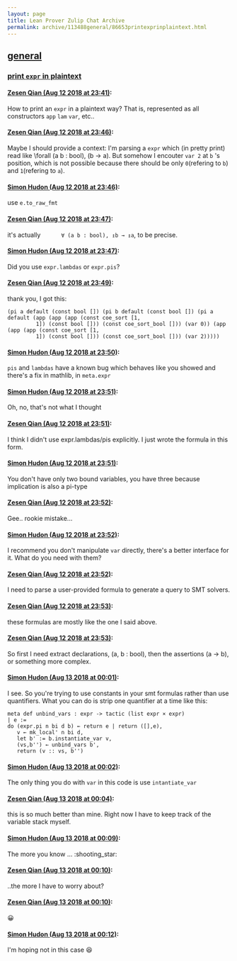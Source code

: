 ```yaml
---
layout: page
title: Lean Prover Zulip Chat Archive 
permalink: archive/113488general/86653printexprinplaintext.html
---
```


## [general](index.html)
### [print `expr` in plaintext](86653printexprinplaintext.html)

#### [Zesen Qian (Aug 12 2018 at 23:41)](https://leanprover.zulipchat.com/#narrow/stream/113488-general/topic/print%20%60expr%60%20in%20plaintext/near/132012147):
How to print an `expr` in a plaintext way? That is, represented as all constructors `app` `lam` `var`, etc..

#### [Zesen Qian (Aug 12 2018 at 23:46)](https://leanprover.zulipchat.com/#narrow/stream/113488-general/topic/print%20%60expr%60%20in%20plaintext/near/132012314):
Maybe I should provide a context: I'm parsing a `expr` which (in pretty print) read like \forall (a b : bool), (b -> a). But somehow I encouter `var 2` at `b` 's position, which is not possible because there should be only `0`(refering to `b`) and `1`(refering to `a`).

#### [Simon Hudon (Aug 12 2018 at 23:46)](https://leanprover.zulipchat.com/#narrow/stream/113488-general/topic/print%20%60expr%60%20in%20plaintext/near/132012324):
use `e.to_raw_fmt`

#### [Zesen Qian (Aug 12 2018 at 23:47)](https://leanprover.zulipchat.com/#narrow/stream/113488-general/topic/print%20%60expr%60%20in%20plaintext/near/132012325):
it's actually `      ∀ (a b : bool), ↥b → ↥a`, to be precise.

#### [Simon Hudon (Aug 12 2018 at 23:47)](https://leanprover.zulipchat.com/#narrow/stream/113488-general/topic/print%20%60expr%60%20in%20plaintext/near/132012338):
Did you use `expr.lambdas` or `expr.pis`?

#### [Zesen Qian (Aug 12 2018 at 23:49)](https://leanprover.zulipchat.com/#narrow/stream/113488-general/topic/print%20%60expr%60%20in%20plaintext/near/132012398):
thank you, I got this: 
```
(pi a default (const bool []) (pi b default (const bool []) (pi a default (app (app (app (const coe_sort [1,
         1]) (const bool [])) (const coe_sort_bool [])) (var 0)) (app (app (app (const coe_sort [1,
         1]) (const bool [])) (const coe_sort_bool [])) (var 2)))))
```

#### [Simon Hudon (Aug 12 2018 at 23:50)](https://leanprover.zulipchat.com/#narrow/stream/113488-general/topic/print%20%60expr%60%20in%20plaintext/near/132012450):
`pis` and `lambdas` have a known bug which behaves like you showed and there's a fix in mathlib, in `meta.expr`

#### [Simon Hudon (Aug 12 2018 at 23:51)](https://leanprover.zulipchat.com/#narrow/stream/113488-general/topic/print%20%60expr%60%20in%20plaintext/near/132012460):
Oh, no, that's not what I thought

#### [Zesen Qian (Aug 12 2018 at 23:51)](https://leanprover.zulipchat.com/#narrow/stream/113488-general/topic/print%20%60expr%60%20in%20plaintext/near/132012463):
I think I didn't use expr.lambdas/pis explicitly. I just wrote the formula in this form.

#### [Simon Hudon (Aug 12 2018 at 23:51)](https://leanprover.zulipchat.com/#narrow/stream/113488-general/topic/print%20%60expr%60%20in%20plaintext/near/132012467):
You don't have only two bound variables, you have three because implication is also a pi-type

#### [Zesen Qian (Aug 12 2018 at 23:52)](https://leanprover.zulipchat.com/#narrow/stream/113488-general/topic/print%20%60expr%60%20in%20plaintext/near/132012512):
Gee.. rookie mistake...

#### [Simon Hudon (Aug 12 2018 at 23:52)](https://leanprover.zulipchat.com/#narrow/stream/113488-general/topic/print%20%60expr%60%20in%20plaintext/near/132012515):
I recommend you don't manipulate `var` directly, there's a better interface for it. What do you need with them?

#### [Zesen Qian (Aug 12 2018 at 23:52)](https://leanprover.zulipchat.com/#narrow/stream/113488-general/topic/print%20%60expr%60%20in%20plaintext/near/132012516):
I need to parse a user-provided formula to generate a query to SMT solvers.

#### [Zesen Qian (Aug 12 2018 at 23:53)](https://leanprover.zulipchat.com/#narrow/stream/113488-general/topic/print%20%60expr%60%20in%20plaintext/near/132012523):
these formulas are mostly like the one I said above.

#### [Zesen Qian (Aug 12 2018 at 23:53)](https://leanprover.zulipchat.com/#narrow/stream/113488-general/topic/print%20%60expr%60%20in%20plaintext/near/132012524):
So first I need extract declarations, (a, b : bool), then the assertions (a -> b), or something more complex.

#### [Simon Hudon (Aug 13 2018 at 00:01)](https://leanprover.zulipchat.com/#narrow/stream/113488-general/topic/print%20%60expr%60%20in%20plaintext/near/132012721):
I see. So you're trying to use constants in your smt formulas rather than use quantifiers. What you can do is strip one quantifier at a time like this:

```lean
meta def unbind_vars : expr -> tactic (list expr × expr)
| e :=
do (expr.pi n bi d b) ← return e | return ([],e),
   v ← mk_local' n bi d,
   let b' := b.instantiate_var v,
   (vs,b'') ← unbind_vars b',
   return (v :: vs, b'')
```

#### [Simon Hudon (Aug 13 2018 at 00:02)](https://leanprover.zulipchat.com/#narrow/stream/113488-general/topic/print%20%60expr%60%20in%20plaintext/near/132012763):
The only thing you do with `var` in this code is use `intantiate_var`

#### [Zesen Qian (Aug 13 2018 at 00:04)](https://leanprover.zulipchat.com/#narrow/stream/113488-general/topic/print%20%60expr%60%20in%20plaintext/near/132012813):
this is so much better than mine. Right now I have to keep track of the variable stack myself.

#### [Simon Hudon (Aug 13 2018 at 00:09)](https://leanprover.zulipchat.com/#narrow/stream/113488-general/topic/print%20%60expr%60%20in%20plaintext/near/132012925):
The more you know ... :shooting_star:

#### [Zesen Qian (Aug 13 2018 at 00:10)](https://leanprover.zulipchat.com/#narrow/stream/113488-general/topic/print%20%60expr%60%20in%20plaintext/near/132012975):
..the more I have to worry about?

#### [Zesen Qian (Aug 13 2018 at 00:10)](https://leanprover.zulipchat.com/#narrow/stream/113488-general/topic/print%20%60expr%60%20in%20plaintext/near/132012978):
:grinning:

#### [Simon Hudon (Aug 13 2018 at 00:12)](https://leanprover.zulipchat.com/#narrow/stream/113488-general/topic/print%20%60expr%60%20in%20plaintext/near/132013027):
I'm hoping not in this case :laughing:

